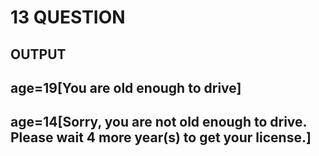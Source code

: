 # 13 QUESTION

## OUTPUT

## age=19[You are old enough to drive]

## age=14[Sorry, you are not old enough to drive. Please wait 4 more year(s) to get your license.]
